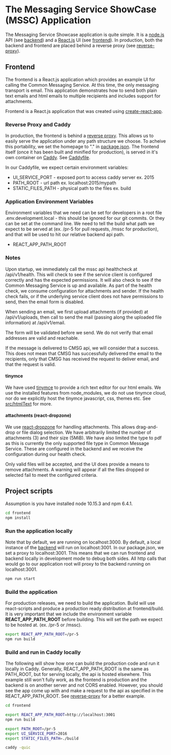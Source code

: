 # The Messaging Service ShowCase (MSSC) Application
The Messaging Service Showcase application is quite simple.  It is a [node.js](https://nodejs.org/) API (see [backend](../backend/README.md)) and a [React.js](https://reactjs.org) UI (see [frontend](./README.md)).  In production, both the backend and frontend are placed behind a reverse proxy (see [reverse-proxy](../reverse-proxy/README.md)).

## Frontend
The frontend is a React.js application which provides an example UI for calling the Common Messaging Service. At this time, the only messaging transport is email.  This application demonstrates how to send both plain text emails and html emails to multiple recipients and includes support for attachments.

Frontend is a React.js application that was created using [create-react-app](https://facebook.github.io/create-react-app/docs/getting-started).

### Reverse Proxy and Caddy
In production, the frontend is behind a [reverse proxy](../reverse-proxy/README.md).  This allows us to easily serve the application under any path structure we choose.  To acheive this portability, we set the homepage to "." in [package.json](package.json).  The frontend itself (once it has been built and minified for production), is served in it's own container on [Caddy](https://caddyserver.com).  See [Caddyfile](Caddyfile).

In our Caddyfile, we expect certain environment variables:
* UI_SERVICE_PORT   - exposed port to access caddy server ex. 2015
* PATH_ROOT         - url path  ex. localhost:2015/mypath
* STATIC_FILES_PATH - physical path to the files ex. build

### Application Environment Variables
Environment variables that we need can be set for developers in a root file .env.development.local - this should be ignored for our git commits.  Or they can be set at the command line.
We need to tell the build what path we expect to be served at (ex. /pr-5 for pull requests, /mssc for production), and that will be used to hit our relative backend api path.

* REACT_APP_PATH_ROOT


### Notes
Upon startup, we immediately call the mssc api healthcheck at /api/v1/health.  This will check to see if the service client is configured correctly and has the expected permissions.  It will also check to see if the Common Messaging Service is up and available.  As part of the health check, we consume configuration for attachments and sender.  If the health check fails, or if the underlying service client does not have permissions to send, then the email form is disabled.

When sending an email, we first upload attachments (if provided) at /api/v1/uploads, then call to send the mail (passing along the uploaded file information) at /api/v1/email.

The form will be validated before we send.  We do not verify that email addresses are valid and reachable.

If the message is delivered to CMSG api, we will consider that a success.  This does not mean that CMSG has successfully delivered the email to the recipients, only that CMSG has received the request to deliver email, and that the request is valid.

#### tinymce
We have used [tinymce](https://www.tiny.cloud/features) to provide a rich text editor for our html emails.  We use the installed features from node_modules, we do not use tinymce cloud, nor do we explicitly host the tinymce javascript, css, themes etc.  See [src/htmlText](/src/htmlText) for more.

#### attachments (react-dropzone)
We use [react-dropzone](https://react-dropzone.netlify.com) for handling attachments.  This allows drag-and-drop or file dialog selection.  We have arbitrarily limited the number of attachments (3) and their size (5MiB).  We have also limited the type to pdf as this is currently the only supported file type in Common Message Service.  These are configured in the backend and we receive the configuration during our health check.

Only valid files will be accepted, and the UI does provide a means to remove attachments.  A warning will appear if all the files dropped or selected fail to meet the configured criteria.



## Project scripts

Assumption is you have installed node 10.15.3 and npm 6.4.1.

``` sh
cd frontend
npm install
```

### Run the application locally
Note that by default, we are running on localhost:3000.  By default, a local instance of the [backend](../backend) will run on localhost:3001.  In our package.json, we set a proxy to localhost:3001.  This means that we can run frontend and backend locally in development mode to debug both sides. All http calls that would go to our application root will proxy to the backend running on localhost:3001.

``` sh
npm run start
```

### Build the application
For production releases, we need to build the application.  Build will use react-scripts and produce a production ready distribution at frontend/build.
It is very important that we include the environment variable **REACT_APP_PATH_ROOT** before building.  This will set the path we expect to be hosted at. (ex. /pr-5 or /mssc).

``` sh
export REACT_APP_PATH_ROOT=/pr-5
npm run build
```

### Build and run in Caddy locally
The following will show how one can build the production code and run it locally in Caddy.
Generally, REACT_APP_PATH_ROOT is the same as PATH_ROOT, but for serving locally, the api is hosted elsewhere.  This example still won't fully work, as the frontend is production and the backend is on another server and not CORS enabled.  However, you should see the app come up with and make a request to the api as specified in the REACT_APP_PATH_ROOT.  See [reverse-proxy](../reverse-proxy) for a better example.

``` sh
cd frontend

export REACT_APP_PATH_ROOT=http://localhost:3001
npm run build

export PATH_ROOT=/pr-5
export UI_SERVICE_PORT=2016
export STATIC_FILES_PATH=./build

caddy -quic
```



